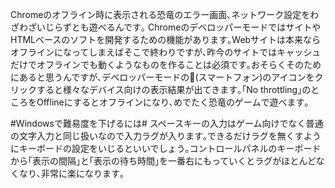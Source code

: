 Chromeのオフライン時に表示される恐竜のエラー画面､ネットワーク設定をわざわざいじらずとも遊べるんです｡
ChromeのデベロッパーモードではサイトやHTMLベースのソフトを開発するための機能があります｡Webサイトは本来ならオフラインになってしまえばそこで終わりですが､昨今のサイトではキャッシュだけでオフラインでも動くようなものを作ることは必須です｡おそらくそのためにあると思うんですが､デベロッパーモードの📱(スマートフォン)のアイコンをクリックすると様々なデバイス向けの表示結果が出てきます｡｢No throttling｣のところをOfflineにするとオフラインになり､めでたく恐竜のゲームで遊べます｡

#Windowsで難易度を下げるには#
スペースキーの入力はゲーム向けでなく普通の文字入力と同じ扱いなので入力ラグが入ります｡できるだけラグを無くすようにキーボードの設定をいじるといいでしょう｡コントロールパネルのキーボードから｢表示の間隔｣と｢表示の待ち時間｣を一番右にもっていくとラグがほとんどなくなり､非常に楽になります｡
